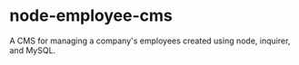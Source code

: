 # node-employee-cms
A CMS for managing a company's employees created using node, inquirer, and MySQL.
